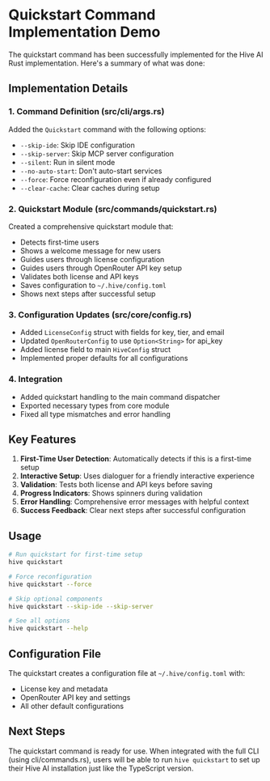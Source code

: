 # Quickstart Command Implementation Demo

The quickstart command has been successfully implemented for the Hive AI Rust implementation. Here's a summary of what was done:

## Implementation Details

### 1. Command Definition (src/cli/args.rs)
Added the `Quickstart` command with the following options:
- `--skip-ide`: Skip IDE configuration
- `--skip-server`: Skip MCP server configuration  
- `--silent`: Run in silent mode
- `--no-auto-start`: Don't auto-start services
- `--force`: Force reconfiguration even if already configured
- `--clear-cache`: Clear caches during setup

### 2. Quickstart Module (src/commands/quickstart.rs)
Created a comprehensive quickstart module that:
- Detects first-time users
- Shows a welcome message for new users
- Guides users through license configuration
- Guides users through OpenRouter API key setup
- Validates both license and API keys
- Saves configuration to `~/.hive/config.toml`
- Shows next steps after successful setup

### 3. Configuration Updates (src/core/config.rs)
- Added `LicenseConfig` struct with fields for key, tier, and email
- Updated `OpenRouterConfig` to use `Option<String>` for api_key
- Added license field to main `HiveConfig` struct
- Implemented proper defaults for all configurations

### 4. Integration
- Added quickstart handling to the main command dispatcher
- Exported necessary types from core module
- Fixed all type mismatches and error handling

## Key Features

1. **First-Time User Detection**: Automatically detects if this is a first-time setup
2. **Interactive Setup**: Uses dialoguer for a friendly interactive experience
3. **Validation**: Tests both license and API keys before saving
4. **Progress Indicators**: Shows spinners during validation
5. **Error Handling**: Comprehensive error messages with helpful context
6. **Success Feedback**: Clear next steps after successful configuration

## Usage

```bash
# Run quickstart for first-time setup
hive quickstart

# Force reconfiguration 
hive quickstart --force

# Skip optional components
hive quickstart --skip-ide --skip-server

# See all options
hive quickstart --help
```

## Configuration File

The quickstart creates a configuration file at `~/.hive/config.toml` with:
- License key and metadata
- OpenRouter API key and settings
- All other default configurations

## Next Steps

The quickstart command is ready for use. When integrated with the full CLI (using cli/commands.rs), users will be able to run `hive quickstart` to set up their Hive AI installation just like the TypeScript version.
